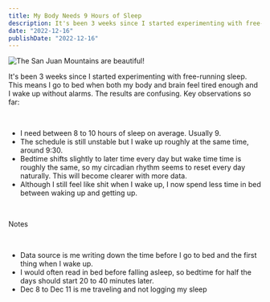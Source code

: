 ```yaml
---
title: My Body Needs 9 Hours of Sleep
description: It's been 3 weeks since I started experimenting with free-running sleep. This means I go to bed when both my body and brain feel tired enough and I wake up without alarms. The results are confusing. Key observations so far are...
date: "2022-12-16"
publishDate: "2022-12-16"
---
```


![The San Juan Mountains are beautiful!](/images/writing/my-body-needs-9-hours-of-sleep.jpg "My Body Needs 9 Hours of Sleep")

It's been 3 weeks since I started experimenting with free-running sleep. This means I go to bed when both my body and brain feel tired enough and I wake up without alarms. The results are confusing. Key observations so far:

<br/>

- I need between 8 to 10 hours of sleep on average. Usually 9.
- The schedule is still unstable but I wake up roughly at the same time, around 9:30.
- Bedtime shifts slightly to later time every day but wake time time is roughly the same, so my circadian rhythm seems to reset every day naturally. This will become clearer with more data.
- Although I still feel like shit when I wake up, I now spend less time in bed between waking up and getting up.

<br/>

Notes

<br/>

- Data source is me writing down the time before I go to bed and the first thing when I wake up. 
- I would often read in bed before falling asleep, so bedtime for half the days should start 20 to 40 minutes later.
- Dec 8 to Dec 11 is me traveling and not logging my sleep
